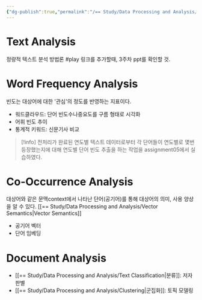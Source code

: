 ```yaml
---
{"dg-publish":true,"permalink":"/== Study/Data Processing and Analysis/Text Analysis/","created":"2023-12-28T19:01:50.000+09:00","updated":"2025-01-14T15:33:44.000+09:00"}
---
```


# Text Analysis
정량적 텍스트 분석 방법론 #play 링크를 추가할때, 3주차 ppt를 확인할 것.

# Word Frequency Analysis
빈도는 대상어에 대한 '관심'의 정도를 반영하는 지표이다.

- 워드클라우드: 단어 빈도수나중요도를 구름 형태로 시각화
- 어휘 빈도 추이
- 통계적 키워드: 신문기사 비교

>[!info]
>전처리가 완료된 연도별 텍스트 데이터로부터 각 단어들이 연도별로 몇번 등장했는지에 대해 연도별 단어 빈도 추출을 하는 작업을 assignment05에서 실습하였다.
# Co-Occurrence Analysis
대상어와 같은 문맥context에서 나타난 단어(공기어)를 통해 대상어의 의미, 사용 양상을 알 수 있다.
[[== Study/Data Processing and Analysis/Vector Semantics\|Vector Semantics]]
- 공기어 벡터
- 단어 임베딩
# Document Analysis

- [[== Study/Data Processing and Analysis/Text Classification\|분류]]: 저자 판별
- [[== Study/Data Processing and Analysis/Clustering\|군집화]]: 토픽 모델링
